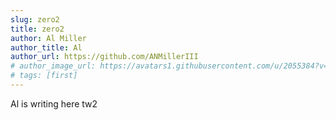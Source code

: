 ```yaml
---
slug: zero2
title: zero2
author: Al Miller
author_title: Al
author_url: https://github.com/ANMillerIII
# author_image_url: https://avatars1.githubusercontent.com/u/2055384?v=4
# tags: [first]
---
```


Al is writing here tw2
